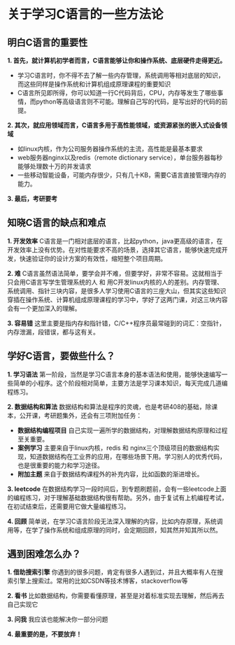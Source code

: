 # 关于学习C语言的一些方法论
## 明白C语言的重要性
**1. 首先，就计算机初学者而言，C语言能够让你和操作系统、底层硬件走得更近。**
 * 学习C语言时，你不得不去了解一些内存管理，系统调用等相对底层的知识，而这些同样是操作系统和计算机组成原理课程的重要知识
 * C语言所见即所得，你可以知道一行C代码背后，CPU，内存等发生了哪些事情，而python等高级语言则不可能。理解自己写的代码，是写出好的代码的前提。

**2. 其次，就应用领域而言，C语言多用于高性能领域，或资源紧张的嵌入式设备领域**
 * 如linux内核，作为公司服务器操作系统的主流，高性能是最基本要求
 * web服务器nginx以及redis（remote dictionary service），单台服务器每秒能够处理数十万的并发请求
 * 一些移动智能设备，可能内存很少，只有几十KB，需要C语言直接管理内存的能力。

**3. 最后，考研要考**

## 知晓C语言的缺点和难点
**1. 开发效率** C语言是一门相对底层的语言，比起python，java更高级的语言，在开发效率上没有优势。在对性能要求不高的场景，选择其它语言，能够快速完成开发，快速验证你的设计方案的有效性，缩短整个项目周期。

**2. 难** C语言虽然语法简单，要学会并不难，但要学好，非常不容易。这就相当于只会用C语言写学生管理系统的人 和 用C开发linux内核的人的差别。内存管理、系统调用、指针三块内容，是很多人学习使用C语言的三座大山，但其实这些知识穿插在操作系统、计算机组成原理课程的学习中，学好了这两门课，对这三块内容会有一个更加深入的理解。

**3. 容易错** 这里主要是指内存和指针错，C/C++程序员最常碰到的词汇：空指针，内存泄漏，段错误，都与这有关。

## 学好C语言，要做些什么？
**1. 学习语法** 第一阶段，当然是学习C语言本身的基本语法和使用，能够快速编写一些简单的小程序。这个阶段相对简单，主要方法是学习课本知识，每天完成几道编程练习。

**2. 数据结构和算法** 数据结构和算法是程序的灵魂，也是考研408的基础，除课本，公开课，考研题集外，还会有三项附加任务：
 * **数据结构编程项目** 自己实现一遍所学的数据结构，对理解数据结构原理和过程至关重要。
 * **案例学习** 主要来自于linux内核，redis 和 nginx三个顶级项目的数据结构实现，知道数据结构在工业界的应用，在哪些场景下用。学习别人的优秀代码，也是很重要的能力和学习途径。
 * **附加主题** 来自于数据结构课程外的补充内容，比如函数的渐进增长。

**3. leetcode** 在数据结构学习一段时间后，到专题刷题前，会有一些leetcode上面的编程练习，对于理解基础数据结构很有帮助。另外，由于复试有上机编程考试，在初试结束后，还需要用它做大量编程练习。

**4. 回顾** 简单说，在学习C语言阶段无法深入理解的内容，比如内存原理，系统调用等，在学了操作系统和组成原理的同时，会定期回顾，知其然并知其所以然。

## 遇到困难怎么办？
**1. 借助搜索引擎** 你遇到的很多问题，肯定有很多人遇到过，并且大概率有人在搜索引擎上搜索过。常用的比如CSDN等技术博客，stackoverflow等

**2. 看书** 比如数据结构，你需要看懂原理，甚至是对着标准实现去理解，然后再去自己实现它

**3. 问我** 我应该也能解决你一部分问题

**4. 最重要的是，不要放弃！**
